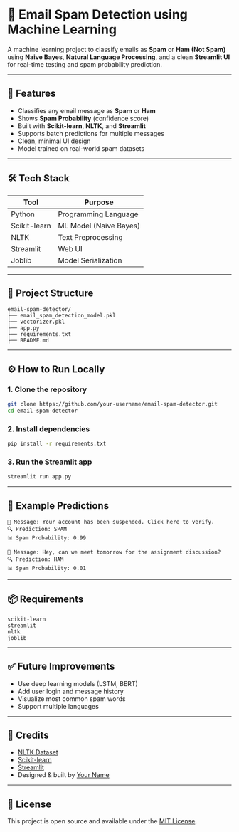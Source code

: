 # 📩 Email Spam Detection using Machine Learning

A machine learning project to classify emails as **Spam** or **Ham (Not Spam)** using **Naive Bayes**, **Natural Language Processing**, and a clean **Streamlit UI** for real-time testing and spam probability prediction.

---


## 🧠 Features

- Classifies any email message as **Spam** or **Ham**
- Shows **Spam Probability** (confidence score)
- Built with **Scikit-learn**, **NLTK**, and **Streamlit**
- Supports batch predictions for multiple messages
- Clean, minimal UI design
- Model trained on real-world spam datasets

---

## 🛠️ Tech Stack

| Tool | Purpose |
|------|---------|
| Python | Programming Language |
| Scikit-learn | ML Model (Naive Bayes) |
| NLTK | Text Preprocessing |
| Streamlit | Web UI |
| Joblib | Model Serialization |

---

## 📁 Project Structure

```
email-spam-detector/
├── email_spam_detection_model.pkl
├── vectorizer.pkl
├── app.py
├── requirements.txt
├── README.md
```

---

## ⚙️ How to Run Locally

### 1. Clone the repository

```bash
git clone https://github.com/your-username/email-spam-detector.git
cd email-spam-detector
```

### 2. Install dependencies

```bash
pip install -r requirements.txt
```

### 3. Run the Streamlit app

```bash
streamlit run app.py
```

---

## 🧪 Example Predictions

```plaintext
📩 Message: Your account has been suspended. Click here to verify.
🔍 Prediction: SPAM
📊 Spam Probability: 0.99

📩 Message: Hey, can we meet tomorrow for the assignment discussion?
🔍 Prediction: HAM
📊 Spam Probability: 0.01
```

---


## 📦 Requirements

```
scikit-learn
streamlit
nltk
joblib
```

---

## ✅ Future Improvements

- Use deep learning models (LSTM, BERT)
- Add user login and message history
- Visualize most common spam words
- Support multiple languages

---

## 🙌 Credits

- [NLTK Dataset](https://www.nltk.org/)
- [Scikit-learn](https://scikit-learn.org/)
- [Streamlit](https://streamlit.io/)
- Designed & built by [Your Name](https://github.com/your-username)

---

## 📝 License

This project is open source and available under the [MIT License](LICENSE).
